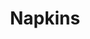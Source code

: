 ---
inv_num: 2013-177
add_credit:
url: 2013-177-napkins
title: Napkins
year: '2013'
display_year: '2013'
medium: Inkjet on canvas
dims: 55in x 55in
pitch: Dirty napkin (watermarked)
ps:
live_url:
youtube:
related_code:
subheading:
download:
commission:
related: "[4115] [2013-169-freshbuzz] 2013-169 Freshbuzz"
layout: things-i-made
---